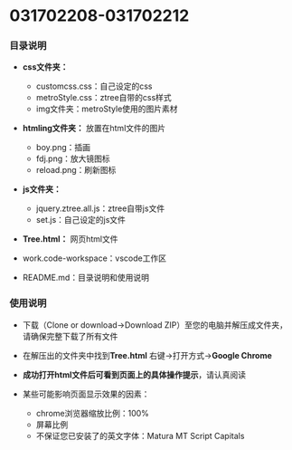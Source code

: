 # 031702208-031702212
### 目录说明
- **css文件夹：**
    - customcss.css：自己设定的css
    - metroStyle.css：ztree自带的css样式
    - img文件夹：metroStyle使用的图片素材 
    
- **htmling文件夹：** 放置在html文件的图片
    - boy.png：插画
    - fdj.png：放大镜图标
    - reload.png：刷新图标
    
- **js文件夹：**
    - jquery.ztree.all.js：ztree自带js文件
    - set.js：自己设定的js文件
    
- **Tree.html：** 网页html文件

- work.code-workspace：vscode工作区

- README.md：目录说明和使用说明

### 使用说明
- 下载（Clone or download→Download ZIP）至您的电脑并解压成文件夹，请确保完整下载了所有文件

- 在解压出的文件夹中找到**Tree.html** 右键→打开方式→**Google Chrome**

- **成功打开html文件后可看到页面上的具体操作提示**，请认真阅读

- 某些可能影响页面显示效果的因素：
    - chrome浏览器缩放比例：100%
    - 屏幕比例
    - 不保证您已安装了的英文字体：Matura MT Script Capitals
